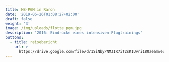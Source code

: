 ```yaml
---
title: HB-PGM in Raron
date: '2019-06-26T01:08:27+02:00'
draft: false
weight: '3'
image: /img/uploads/flotte_pgm.jpg
description: '2016: Eindrücke eines intensiven Flugtrainings'
buttons:
  - title: reisebericht
    url: >-
      https://drive.google.com/file/d/1SiNbyPNMJIR7iT2sK1Uvri180aeamweu/view?usp=sharing
---
```


